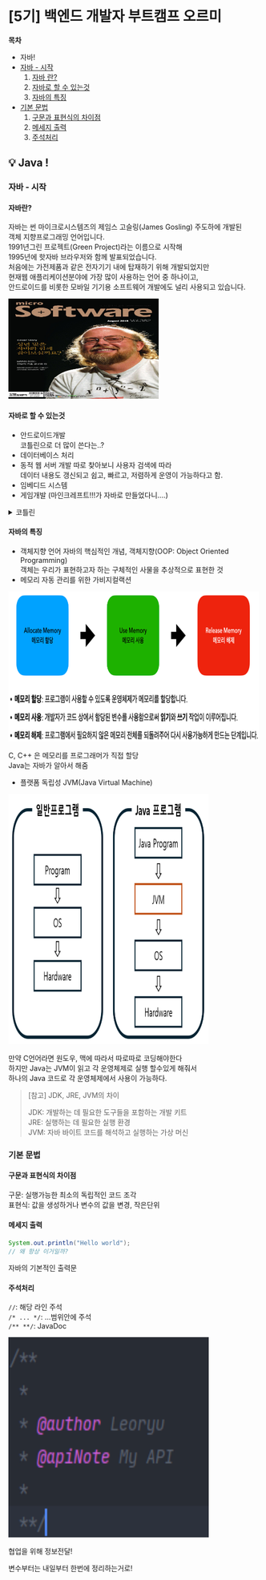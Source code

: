 # [5기] 백엔드 개발자 부트캠프 오르미

  **목차**
- 자바!
- [자바 - 시작](#javaStart)
  1. [자바 란?](#whatIsJava)
  2. [자바로 할 수 있는것](#whatToDoJava)
  3. [자바의 특징](#ofTheJava)
- [기본 문법](#기본-문법)
  1. [구문과 표현식의 차이점](#구문-표현식)
  2. [메세지 출력](#메세지-출력)
  3. [주석처리](#주석처리)


## 💡 Java !

### 자바 - 시작
<a id="javaStart"></a>

#### 자바란?
<a id="whatIsJava"></a>

자바는 썬 마이크로시스템즈의 제임스 고슬링(James Gosling) 주도하에 개발된   
객체 지향프로그래밍 언어입니다.   
1991년그린 프로젝트(Green Project)라는 이름으로 시작해   
1995년에 핫자바 브라우저와 함께 발표되었습니다.   
처음에는 가전제품과 같은 전자기기 내에 탑재하기 위해 개발되었지만   
현재웹 애플리케이션분야에 가장 많이 사용하는 언어 중 하나이고,   
안드로이드를 비롯한 모바일 기기용 소프트웨어 개발에도 널리 사용되고 있습니다.

<img src="img/day18/자버지.jpg" width="300" height="200" alt="">

#### 자바로 할 수 있는것
   <a id="whatToDoJava"></a>

- 안드로이드개발   
코틀린으로 더 많이 쓴다는..?
- 데이터베이스 처리
- 동적 웹 서버 개발
따로 찾아보니 사용자 검색에 따라   
데이터 내용도 갱신되고 쉽고, 빠르고, 저렴하게 운영이 가능하다고 함.
- 임베디드 시스템
- 게임개발 (마인크레프트!!!가 자바로 만들었다니....)


<details>
<summary> 코틀린 </summary>
JVM이랑 안드로이드에서 사용하는 언어로 자바보다 간단하게 코드를 짤 수 있고   
컴파일 속도가 빠르다고 함.
</details>

#### 자바의 특징
<a id="ofTheJava"></a>

- 객체지향 언어
    자바의 핵심적인 개념, 객체지향(OOP: Object Oriented Programming)   
   객체는 우리가 표현하고자 하는 구체적인 사물을 추상적으로 표현한 것
- 메모리 자동 관리를 위한 가비지컬랙션

<img src="img/day18/memory.png" width="500" height="300" alt="">

C, C++ 은 메모리를 프로그래머가 직접 할당   
Java는 자바가 알아서 해줌

-  플랫폼 독립성
JVM(Java Virtual Machine)

<img src="img/day18/JVM.png" width="400" height="500" alt="">   

만약 C언어라면 원도우, 맥에 따라서 따로따로 코딩해야한다   
하지만 Java는 JVM이 읽고 각 운영체제로 실행 할수있게 해줘서   
하나의 Java 코드로 각 운영체제에서 사용이 가능하다.


> [참고] JDK, JRE, JVM의 차이   
> 
> JDK: 개발하는 데 필요한 도구들을 포함하는 개발 키트   
> JRE: 실행하는 데 필요한 실행 환경   
> JVM: 자바 바이트 코드를 해석하고 실행하는 가상 머신
> 

### 기본 문법
<a id="기본-문법"></a>

#### 구문과 표현식의 차이점
<a id="구문-표현식"></a>

구문: 실행가능한 최소의 독립적인 코드 조각   
표현식: 값을 생성하거나 변수의 값을 변경, 작은단위

#### 메세지 출력
<a id="메세지-출력"></a>

```java
System.out.println("Hello world");
// 왜 항상 이거일까?
```

자바의 기본적인 출력문

#### 주석처리
<a id="주석처리"></a>


`//`: 해당 라인 주석   
`/* ... */`: ...범위안에 주석   
`/** **/`: JavaDoc

<img src="img/day18/Javadoc.png" width="400" height="400" alt="">   

협업을 위해 정보전달!

변수부터는 내일부터 한번에 정리하는거로!


